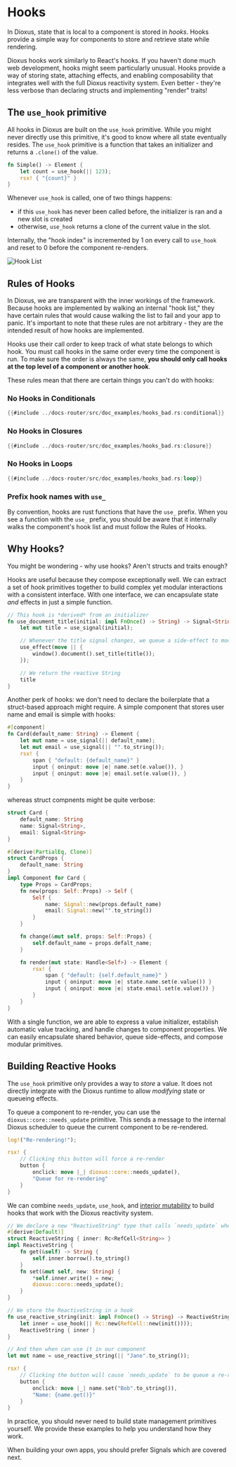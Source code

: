 # Hooks

In Dioxus, state that is local to a component is stored in *hooks*. Hooks provide a simple way for components to store and retrieve state while rendering.

Dioxus hooks work similarly to React's hooks. If you haven't done much web development, hooks might seem particularly unusual. Hooks provide a way of storing state, attaching effects, and enabling composability that integrates well with the full Dioxus reactivity system. Even better - they're less verbose than declaring structs and implementing "render" traits!

## The `use_hook` primitive

All hooks in Dioxus are built on the `use_hook` primitive. While you might never directly use this primitive, it's good to know where all state eventually resides. The `use_hook` primitive is a function that takes an initializer and returns a `.clone()` of the value.

```rust
fn Simple() -> Element {
    let count = use_hook(|| 123);
    rsx! { "{count}" }
}
```

Whenever `use_hook` is called, one of two things happens:
- if this `use_hook` has never been called before, the initializer is ran and a new slot is created
- otherwise, `use_hook` returns a clone of the current value in the slot.

Internally, the "hook index" is incremented by 1 on every call to `use_hook` and reset to 0 before the component re-renders.

![Hook List](/assets/07/hook-list.png)

## Rules of Hooks

In Dioxus, we are transparent with the inner workings of the framework. Because hooks are implemented by walking an internal "hook list," they have certain rules that would cause walking the list to fail and your app to panic. It's important to note that these rules are not arbitrary - they are the intended result of how hooks are implemented.

Hooks use their call order to keep track of what state belongs to which hook. You must call hooks in the same order every time the component is run. To make sure the order is always the same, **you should only call hooks at the top level of a component or another hook**.

These rules mean that there are certain things you can't do with hooks:

### No Hooks in Conditionals
```rust
{{#include ../docs-router/src/doc_examples/hooks_bad.rs:conditional}}
```

### No Hooks in Closures
```rust
{{#include ../docs-router/src/doc_examples/hooks_bad.rs:closure}}
```

### No Hooks in Loops
```rust
{{#include ../docs-router/src/doc_examples/hooks_bad.rs:loop}}
```

### Prefix hook names with `use_`

By convention, hooks are rust functions that have the `use_` prefix. When you see a function with the `use_` prefix, you should be aware that it internally walks the component's hook list and must follow the Rules of Hooks.

## Why Hooks?

You might be wondering - why use hooks? Aren't structs and traits enough?

Hooks are useful because they compose exceptionally well. We can extract a set of hook primitives together to build complex yet modular interactions with a consistent interface. With one interface, we can encapsulate state *and* effects in just a simple function.

```rust
// This hook is *derived* from an initializer
fn use_document_title(initial: impl FnOnce() -> String) -> Signal<String> {
    let mut title = use_signal(initial);

    // Whenever the title signal changes, we queue a side-effect to modify the window state
    use_effect(move || {
        window().document().set_title(title());
    });

    // We return the reactive String
    title
}
```

Another perk of hooks: we don't need to declare the boilerplate that a struct-based approach might require. A simple component that stores user name and email is simple with hooks:

```rust
#[component]
fn Card(default_name: String) -> Element {
    let mut name = use_signal(|| default_name);
    let mut email = use_signal(|| "".to_string());
    rsx! {
        span { "default: {default_name}" }
        input { oninput: move |e| name.set(e.value()), }
        input { oninput: move |e| email.set(e.value()), }
    }
}
```

whereas struct compnents might be quite verbose:

```rust
struct Card {
    default_name: String
    name: Signal<String>,
    email: Signal<String>
}

#[derive(PartialEq, Clone)]
struct CardProps {
    default_name: String
}
impl Component for Card {
    type Props = CardProps;
    fn new(props: Self::Props) -> Self {
        Self {
            name: Signal::new(props.default_name)
            email: Signal::new("".to_string())
        }
    }

    fn change(&mut self, props: Self::Props) {
        self.default_name = props.defalt_name;
    }

    fn render(mut state: Handle<Self>) -> Element {
        rsx! {
            span { "default: {self.default_name}" }
            input { oninput: move |e| state.name.set(e.value()) }
            input { oninput: move |e| state.email.set(e.value()) }
        }
    }
}
```

With a single function, we are able to express a value initializer, establish automatic value tracking, and handle changes to component properties. We can easily encapsulate shared behavior, queue side-effects, and compose modular primitives.

## Building Reactive Hooks

The `use_hook` primitive only provides a way to *store* a value. It does not directly integrate with the Dioxus runtime to allow *modifying* state or queueing effects.

To queue a component to re-render, you can use the `dioxus::core::needs_update` primitive. This sends a message to the internal Dioxus scheduler to queue the current component to be re-rendered.

```rust
log!("Re-rendering!");

rsx! {
    // Clicking this button will force a re-render
    button {
        onclick: move |_| dioxus::core::needs_update(),
        "Queue for re-rendering"
    }
}
```

We can combine `needs_update`, `use_hook`, and [interior mutability](https://doc.rust-lang.org/book/ch15-05-interior-mutability.html) to build hooks that work with the Dioxus reactivity system.

```rust
// We declare a new "ReactiveString" type that calls `needs_update` when modified
#[derive(Default)]
struct ReactiveString { inner: Rc<RefCell<String>> }
impl ReactiveString {
    fn get(&self) -> String {
        self.inner.borrow().to_string()
    }
    fn set(&mut self, new: String) {
        *self.inner.write() = new;
        dioxus::core::needs_update();
    }
}

// We store the ReactiveString in a hook
fn use_reactive_string(init: impl FnOnce() -> String) -> ReactiveString {
    let inner = use_hook(|| Rc::new(RefCell::new(init())));
    ReactiveString { inner }
}

// And then when can use it in our component
let mut name = use_reactive_string(|| "Jane".to_string());

rsx! {
    // Clicking the button will cause `needs_update` to be queue a re-render
    button {
        onclick: move |_| name.set("Bob".to_string()),
        "Name: {name.get()}"
    }
}
```

In practice, you should never need to build state management primitives yourself. We provide these examples to help you understand how they work.

When building your own apps, you should prefer Signals which are covered next.
